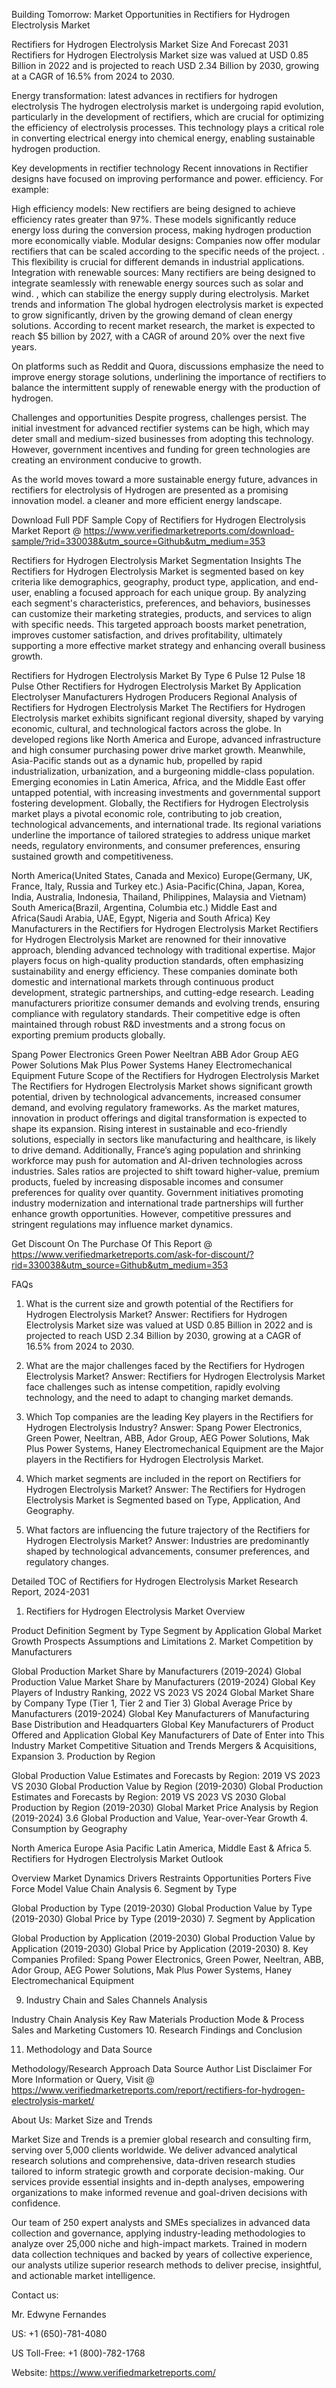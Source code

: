 Building Tomorrow: Market Opportunities in Rectifiers for Hydrogen Electrolysis Market


Rectifiers for Hydrogen Electrolysis Market Size And Forecast 2031
Rectifiers for Hydrogen Electrolysis Market size was valued at USD 0.85 Billion in 2022 and is projected to reach USD 2.34 Billion by 2030, growing at a CAGR of 16.5% from 2024 to 2030.

Energy transformation: latest advances in rectifiers for hydrogen electrolysis
The hydrogen electrolysis market is undergoing rapid evolution, particularly in the development of rectifiers, which are crucial for optimizing the efficiency of electrolysis processes. This technology plays a critical role in converting electrical energy into chemical energy, enabling sustainable hydrogen production.

Key developments in rectifier technology
Recent innovations in Rectifier designs have focused on improving performance and power. efficiency. For example:

High efficiency models: New rectifiers are being designed to achieve efficiency rates greater than 97%. These models significantly reduce energy loss during the conversion process, making hydrogen production more economically viable.
Modular designs: Companies now offer modular rectifiers that can be scaled according to the specific needs of the project. . This flexibility is crucial for different demands in industrial applications.
Integration with renewable sources: Many rectifiers are being designed to integrate seamlessly with renewable energy sources such as solar and wind. , which can stabilize the energy supply during electrolysis.
Market trends and information
The global hydrogen electrolysis market is expected to grow significantly, driven by the growing demand of clean energy solutions. According to recent market research, the market is expected to reach $5 billion by 2027, with a CAGR of around 20% over the next five years.

On platforms such as Reddit and Quora, discussions emphasize the need to improve energy storage solutions, underlining the importance of rectifiers to balance the intermittent supply of renewable energy with the production of hydrogen.

Challenges and opportunities
Despite progress, challenges persist. The initial investment for advanced rectifier systems can be high, which may deter small and medium-sized businesses from adopting this technology. However, government incentives and funding for green technologies are creating an environment conducive to growth.

As the world moves toward a more sustainable energy future, advances in rectifiers for electrolysis of Hydrogen are presented as a promising innovation model. a cleaner and more efficient energy landscape.

Download Full PDF Sample Copy of Rectifiers for Hydrogen Electrolysis Market Report @ https://www.verifiedmarketreports.com/download-sample/?rid=330038&utm_source=Github&utm_medium=353

Rectifiers for Hydrogen Electrolysis Market Segmentation Insights
The Rectifiers for Hydrogen Electrolysis Market is segmented based on key criteria like demographics, geography, product type, application, and end-user, enabling a focused approach for each unique group. By analyzing each segment's characteristics, preferences, and behaviors, businesses can customize their marketing strategies, products, and services to align with specific needs. This targeted approach boosts market penetration, improves customer satisfaction, and drives profitability, ultimately supporting a more effective market strategy and enhancing overall business growth.

Rectifiers for Hydrogen Electrolysis Market By Type
6 Pulse
12 Pulse
18 Pulse
Other
Rectifiers for Hydrogen Electrolysis Market By Application
Electrolyser Manufacturers
Hydrogen Producers
Regional Analysis of Rectifiers for Hydrogen Electrolysis Market
The Rectifiers for Hydrogen Electrolysis market exhibits significant regional diversity, shaped by varying economic, cultural, and technological factors across the globe. In developed regions like North America and Europe, advanced infrastructure and high consumer purchasing power drive market growth. Meanwhile, Asia-Pacific stands out as a dynamic hub, propelled by rapid industrialization, urbanization, and a burgeoning middle-class population. Emerging economies in Latin America, Africa, and the Middle East offer untapped potential, with increasing investments and governmental support fostering development. Globally, the Rectifiers for Hydrogen Electrolysis market plays a pivotal economic role, contributing to job creation, technological advancements, and international trade. Its regional variations underline the importance of tailored strategies to address unique market needs, regulatory environments, and consumer preferences, ensuring sustained growth and competitiveness.

North America(United States, Canada and Mexico)
Europe(Germany, UK, France, Italy, Russia and Turkey etc.)
Asia-Pacific(China, Japan, Korea, India, Australia, Indonesia, Thailand, Philippines, Malaysia and Vietnam)
South America(Brazil, Argentina, Columbia etc.)
Middle East and Africa(Saudi Arabia, UAE, Egypt, Nigeria and South Africa)
Key Manufacturers in the Rectifiers for Hydrogen Electrolysis Market
Rectifiers for Hydrogen Electrolysis Market are renowned for their innovative approach, blending advanced technology with traditional expertise. Major players focus on high-quality production standards, often emphasizing sustainability and energy efficiency. These companies dominate both domestic and international markets through continuous product development, strategic partnerships, and cutting-edge research. Leading manufacturers prioritize consumer demands and evolving trends, ensuring compliance with regulatory standards. Their competitive edge is often maintained through robust R&D investments and a strong focus on exporting premium products globally.

Spang Power Electronics
Green Power
Neeltran
ABB
Ador Group
AEG Power Solutions
Mak Plus Power Systems
Haney Electromechanical Equipment
Future Scope of the Rectifiers for Hydrogen Electrolysis Market
The Rectifiers for Hydrogen Electrolysis Market shows significant growth potential, driven by technological advancements, increased consumer demand, and evolving regulatory frameworks. As the market matures, innovation in product offerings and digital transformation is expected to shape its expansion. Rising interest in sustainable and eco-friendly solutions, especially in sectors like manufacturing and healthcare, is likely to drive demand. Additionally, France’s aging population and shrinking workforce may push for automation and AI-driven technologies across industries. Sales ratios are projected to shift toward higher-value, premium products, fueled by increasing disposable incomes and consumer preferences for quality over quantity. Government initiatives promoting industry modernization and international trade partnerships will further enhance growth opportunities. However, competitive pressures and stringent regulations may influence market dynamics.

Get Discount On The Purchase Of This Report @ https://www.verifiedmarketreports.com/ask-for-discount/?rid=330038&utm_source=Github&utm_medium=353

FAQs
1. What is the current size and growth potential of the Rectifiers for Hydrogen Electrolysis Market?
Answer: Rectifiers for Hydrogen Electrolysis Market size was valued at USD 0.85 Billion in 2022 and is projected to reach USD 2.34 Billion by 2030, growing at a CAGR of 16.5% from 2024 to 2030.

2. What are the major challenges faced by the Rectifiers for Hydrogen Electrolysis Market?
Answer: Rectifiers for Hydrogen Electrolysis Market face challenges such as intense competition, rapidly evolving technology, and the need to adapt to changing market demands.

3. Which Top companies are the leading Key players in the Rectifiers for Hydrogen Electrolysis Industry?
Answer: Spang Power Electronics, Green Power, Neeltran, ABB, Ador Group, AEG Power Solutions, Mak Plus Power Systems, Haney Electromechanical Equipment are the Major players in the Rectifiers for Hydrogen Electrolysis Market.

4. Which market segments are included in the report on Rectifiers for Hydrogen Electrolysis Market?
Answer: The Rectifiers for Hydrogen Electrolysis Market is Segmented based on Type, Application, And Geography.

5. What factors are influencing the future trajectory of the Rectifiers for Hydrogen Electrolysis Market?
Answer: Industries are predominantly shaped by technological advancements, consumer preferences, and regulatory changes.

Detailed TOC of Rectifiers for Hydrogen Electrolysis Market Research Report, 2024-2031
1. Rectifiers for Hydrogen Electrolysis Market Overview

Product Definition
Segment by Type
Segment by Application
Global Market Growth Prospects
Assumptions and Limitations
2. Market Competition by Manufacturers

Global Production Market Share by Manufacturers (2019-2024)
Global Production Value Market Share by Manufacturers (2019-2024)
Global Key Players of Industry Ranking, 2022 VS 2023 VS 2024
Global Market Share by Company Type (Tier 1, Tier 2 and Tier 3)
Global Average Price by Manufacturers (2019-2024)
Global Key Manufacturers of Manufacturing Base Distribution and Headquarters
Global Key Manufacturers of Product Offered and Application
Global Key Manufacturers of Date of Enter into This Industry
Market Competitive Situation and Trends
Mergers & Acquisitions, Expansion
3. Production by Region

Global Production Value Estimates and Forecasts by Region: 2019 VS 2023 VS 2030
Global Production Value by Region (2019-2030)
Global Production Estimates and Forecasts by Region: 2019 VS 2023 VS 2030
Global Production by Region (2019-2030)
Global Market Price Analysis by Region (2019-2024) 3.6 Global Production and Value, Year-over-Year Growth
4. Consumption by Geography

North America
Europe
Asia Pacific
Latin America, Middle East & Africa
5. Rectifiers for Hydrogen Electrolysis Market Outlook

Overview
Market Dynamics
Drivers
Restraints
Opportunities
Porters Five Force Model
Value Chain Analysis 
6. Segment by Type

Global Production by Type (2019-2030)
Global Production Value by Type (2019-2030)
Global Price by Type (2019-2030)
7. Segment by Application

Global Production by Application (2019-2030)
Global Production Value by Application (2019-2030)
Global Price by Application (2019-2030)
8. Key Companies Profiled: Spang Power Electronics, Green Power, Neeltran, ABB, Ador Group, AEG Power Solutions, Mak Plus Power Systems, Haney Electromechanical Equipment

9. Industry Chain and Sales Channels Analysis

Industry Chain Analysis
Key Raw Materials
Production Mode & Process
Sales and Marketing
Customers
10. Research Findings and Conclusion

11. Methodology and Data Source

Methodology/Research Approach
Data Source
Author List
Disclaimer
For More Information or Query, Visit @ https://www.verifiedmarketreports.com/report/rectifiers-for-hydrogen-electrolysis-market/

About Us: Market Size and Trends

Market Size and Trends is a premier global research and consulting firm, serving over 5,000 clients worldwide. We deliver advanced analytical research solutions and comprehensive, data-driven research studies tailored to inform strategic growth and corporate decision-making. Our services provide essential insights and in-depth analyses, empowering organizations to make informed revenue and goal-driven decisions with confidence.

Our team of 250 expert analysts and SMEs specializes in advanced data collection and governance, applying industry-leading methodologies to analyze over 25,000 niche and high-impact markets. Trained in modern data collection techniques and backed by years of collective experience, our analysts utilize superior research methods to deliver precise, insightful, and actionable market intelligence.

Contact us:

Mr. Edwyne Fernandes

US: +1 (650)-781-4080

US Toll-Free: +1 (800)-782-1768

Website: https://www.verifiedmarketreports.com/
